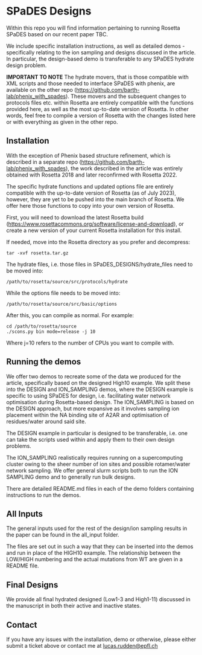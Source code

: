 # SPaDES Designs

Within this repo you will find information pertaining to running Rosetta SPaDES based on our recent paper TBC. 

We include specific installation instructions, as well as detailed demos - specifically relating to the ion sampling and designs discussed in the article. In particular, the design-based demo is transferable to any SPaDES hydrate design problem.

**IMPORTANT TO NOTE** The hydrate movers, that is those compatible with XML scripts and those needed to interface SPaDES with phenix, are available on the other repo (https://github.com/barth-lab/phenix_with_spades). These movers and the subsequent changes to protocols files etc. within Rosetta are entirely compatible with the functions provided here, as well as the most up-to-date version of Rosetta. In other words, feel free to compile a version of Rosetta with the changes listed here or with everything as given in the other repo.

## Installation

With the exception of Phenix based structure refinement, which is described in a separate repo (https://github.com/barth-lab/phenix_with_spades), the work described in the article was entirely obtained with Rosetta 2018 and later reconfirmed with Rosetta 2022. 

The specific hydrate functions and updated options file are entirely compatible with the up-to-date version of Rosetta (as of July 2023), however, they are yet to be pushed into the main branch of Rosetta. We offer here those functions to copy into your own version of Rosetta.

First, you will need to download the latest Rosetta build (https://www.rosettacommons.org/software/license-and-download), or create a new version of your current Rosetta installation for this install.

If needed, move into the Rosetta directory as you prefer and decompress:
```
tar -xvf rosetta.tar.gz
```
The hydrate files, i.e. those files in SPaDES_DESIGNS/hydrate_files need to be moved into:
```
/path/to/rosetta/source/src/protocols/hydrate
```
While the options file needs to be moved into:
```
/path/to/rosetta/source/src/basic/options
```
After this, you can compile as normal. For example:
```
cd /path/to/rosetta/source
./scons.py bin mode=release -j 10
```
Where j=10 refers to the number of CPUs you want to compile with.

## Running the demos

We offer two demos to recreate some of the data we produced for the article, specifically based on the designed High10 example. We split these into the DESIGN and ION_SAMPLING demos, where the DESIGN example is specific to using SPaDES for design, i.e. facilitating water network optimisation during Rosetta-based design. The ION_SAMPLING is based on the DESIGN approach, but more expansive as it involves sampling ion placement within the NA binding site of A2AR and optimisation of residues/water around said site.

The DESIGN example in particular is designed to be transferable, i.e. one can take the scripts used within and apply them to their own design problems. 

The ION_SAMPLING realistically requires running on a supercomputing cluster owing to the sheer number of ion sites and possible rotamer/water network sampling. We offer general slurm scripts both to run the ION SAMPLING demo and to generally run bulk designs.

There are detailed README.md files in each of the demo folders containing instructions to run the demos.

## All Inputs

The general inputs used for the rest of the design/ion sampling results in the paper can be found in the all_input folder.

The files are set out in such a way that they can be inserted into the demos and run in place of the HIGH10 example. The relationship between the LOW/HIGH numbering and the actual mutations from WT are given in a README file.

## Final Designs

We provide all final hydrated designed (Low1-3 and High1-11) discussed in the manuscript in both their active and inactive states.

## Contact

If you have any issues with the installation, demo or otherwise, please either submit a ticket above or contact me at lucas.rudden@epfl.ch

